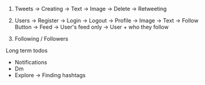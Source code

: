 1. Tweets
    -> Creating
        -> Text
        -> Image
    -> Delete
    -> Retweeting 
     
2. Users
    -> Register
    -> Login
    -> Logout
    -> Profile
        -> Image
        -> Text
        -> Follow Button
    -> Feed
        -> User's feed only
        -> User + who they follow

3. Following / Followers


Long term todos
- Notifications
- Dm
- Explore
    -> Finding hashtags
